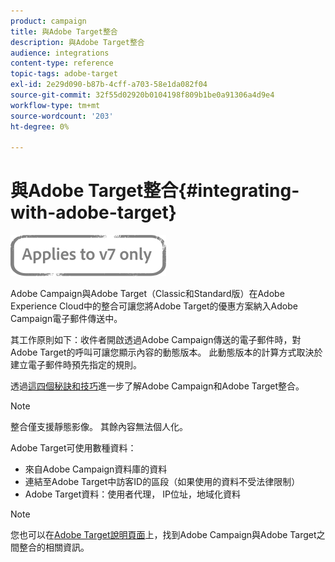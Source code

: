 ```yaml
---
product: campaign
title: 與Adobe Target整合
description: 與Adobe Target整合
audience: integrations
content-type: reference
topic-tags: adobe-target
exl-id: 2e29d090-b87b-4cff-a703-58e1da082f04
source-git-commit: 32f55d02920b0104198f809b1be0a91306a4d9e4
workflow-type: tm+mt
source-wordcount: '203'
ht-degree: 0%

---
```


# 與Adobe Target整合{#integrating-with-adobe-target}

![](../../assets/v7-only.svg)

Adobe Campaign與Adobe Target（Classic和Standard版）在Adobe Experience Cloud中的整合可讓您將Adobe Target的優惠方案納入Adobe Campaign電子郵件傳送中。

其工作原則如下：收件者開啟透過Adobe Campaign傳送的電子郵件時，對Adobe Target的呼叫可讓您顯示內容的動態版本。 此動態版本的計算方式取決於建立電子郵件時預先指定的規則。

透過[這四個秘訣和技巧](https://business.adobe.com/content/dam/dx/us/en/products/campaign/pdfs/Adobe_Campaign_for_Target_Tips_and_Tricks.pdf)進一步了解Adobe Campaign和Adobe Target整合。
>[!NOTE]
>
>整合僅支援靜態影像。 其餘內容無法個人化。

Adobe Target可使用數種資料：

* 來自Adobe Campaign資料庫的資料
* 連結至Adobe Target中訪客ID的區段（如果使用的資料不受法律限制）
* Adobe Target資料：使用者代理， IP位址，地域化資料

>[!NOTE]
>
>您也可以在[Adobe Target說明頁面](https://experienceleague.adobe.com/docs/target/using/integrate/campaign-and-target.html)上，找到Adobe Campaign與Adobe Target之間整合的相關資訊。
